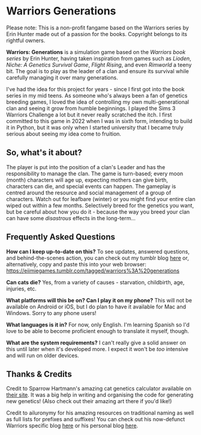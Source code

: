 # Warriors Generations

Please note: This is a non-profit fangame based on the Warriors series by Erin Hunter made out of a passion for the books. Copyright belongs to its rightful owners.

<b>Warriors: Generations</b> is a simulation game based on the <i>Warriors book series</i> by Erin Hunter, having taken inspiration from games such as <i>Lioden</i>, <i>Niche: A Genetics Survival Game</i>, <i>Flight Rising</i>, and even <i>Rimworld</i> a teeny bit. The goal is to play as the leader of a clan and ensure its survival while carefully managing it over many generations. 

I've had the idea for this project for years - since I first got into the book series in my mid teens. As someone who's always been a fan of genetics breeding games, I loved the idea of controlling my own multi-generational clan and seeing it grow from humble beginnings. I played the Sims 3 Warriors Challenge a lot but it never really scratched the itch. I first committed to this game in 2022 when I was in sixth form, intending to build it in Python, but it was only when I started university that I became truly serious about seeing my idea come to fruition. 

## So, what's it about? 

The player is put into the position of a clan's Leader and has the responsibility to manage the clan. The game is turn-based; every moon (month) characters will age up, expecting mothers can give birth, characters can die, and special events can happen. The gameplay is centred around the resource and social management of a group of characters. Watch out for leafbare (winter) or you might find your entire clan wiped out within a few months. Selectively breed for the genetics you want, but be careful about how you do it - because the way you breed your clan can have some <i>disastrous</i> effects in the long-term... 

## Frequently Asked Questions
<b>How can I keep up-to-date on this?</b>
To see updates, answered questions, and behind-the-scenes action, you can check out my tumblr blog <a href="https://eiimiegames.tumblr.com/tagged/warriors%3A%20generations">here</a> or, alternatively, copy and paste this into your web browser: https://eiimiegames.tumblr.com/tagged/warriors%3A%20generations

<b>Can cats die?</b>
Yes, from a variety of causes - starvation, childbirth, age, injuries, etc. 

<b>What platforms will this be on? Can I play it on my phone?</b>
This will not be available on Android or iOS, but I do plan to have it available for Mac and Windows. Sorry to any phone users!

<b>What languages is it in?</b>
For now, only English. I'm learning Spanish so I'd love to be able to become proficient enough to translate it myself, though.

<b>What are the system requirements?</b>
I can't really give a solid answer on this until later when it's developed more. I expect it won't be <i>too</i> intensive and will run on older devices. 

## Thanks & Credits 

Credit to Sparrow Hartmann's amazing cat genetics calculator available on <a href="https://sparrows-garden.com/">their site</a>. It was a big help in writing and organising the code for generating new genetics! (Also check out their amazing art there if you'd like!)

Credit to ailuronymy for his amazing resources on traditional naming as well as full lists for prefixes and suffixes! You can check out his now-defunct Warriors specific blog <a href="https://ailuronymy.tumblr.com/">here</a> or his personal blog <a href="https://solacefruit.tumblr.com/">here</a>.
